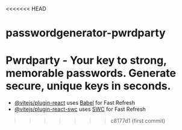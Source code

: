 <<<<<<< HEAD
# passwordgenerator-pwrdparty
Pwrdparty - Your key to strong, memorable passwords. Generate secure, unique keys in seconds.
=======

- [@vitejs/plugin-react](https://github.com/vitejs/vite-plugin-react/blob/main/packages/plugin-react/README.md) uses [Babel](https://babeljs.io/) for Fast Refresh
- [@vitejs/plugin-react-swc](https://github.com/vitejs/vite-plugin-react-swc) uses [SWC](https://swc.rs/) for Fast Refresh
>>>>>>> c8177d1 (first commit)
